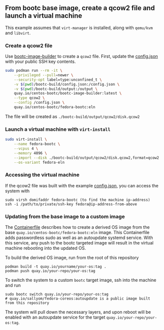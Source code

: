 ## From bootc base image, create a qcow2 file and launch a virtual machine

This example assumes that `virt-manager` is installed, along with `qemu/kvm` and `libvirt`. 

### Create a qcow2 file

Use [bootc-image-builder](https://github.com/osbuild/bootc-image-builder) to create a `qcow2` file.
First, update the [config.json](./bootc-build/config.json) with your public SSH key contents.

```bash
sudo podman run --rm -it \
    --privileged --pull=newer \
    --security-opt label=type:unconfined_t \
    -v $(pwd)/bootc-build/config.json:/config.json \
    -v $(pwd)/bootc-build/output:/output \
    quay.io/centos-bootc/bootc-image-builder:latest \
    --type qcow2 \
    --config /config.json \
    quay.io/centos-bootc/fedora-bootc:eln
```

The file will be created as `./bootc-build/output/qcow2/disk.qcow2`

### Launch a virtual machine with `virt-install`

```bash
sudo virt-install \
    --name fedora-bootc \
    --vcpus 4 \
    --memory 4096 \
    --import --disk ./bootc-build/output/qcow2/disk.qcow2,format=qcow2 \
    --os-variant fedora-eln
```

### Accessing the virtual machine

If the qcow2 file was built with the example [config.json](./bootc-build/config.json), you can access the system with

```
sudo virsh domifaddr fedora-bootc (to find the machine ip-address)
ssh -i /path/to/private/ssh-key fedora@ip-address-from-above
```

### Updating from the base image to a custom image

The [Containerfile](./Containerfile) describes how to create a derived OS image from the base `quay.io/centos-bootc/fedora-bootc:eln` image.
This Containerfile adds passwordless sudo as well as an autoupdate systemd service. With this service, any push to the bootc targeted image
will result in the virtual machine rebooting into the updated OS.

To build the derived OS image, run from the root of this repository

```
podman build -t quay.io/yourname/your-os:tag .
podman push quay.io/your-repo/your-os:tag
```

To switch the system to a custom `bootc` target image, ssh into the machine and run

```
sudo bootc switch quay.io/your-repo/your-os:tag
# quay.io/sallyom/fedora-coreos:autoupdate is a public image built from this repository
```

The system will pull down the necessary layers, and upon reboot will be enabled with an autoupdate service
for the target `quay.io/your-repo/your-os:tag`.
